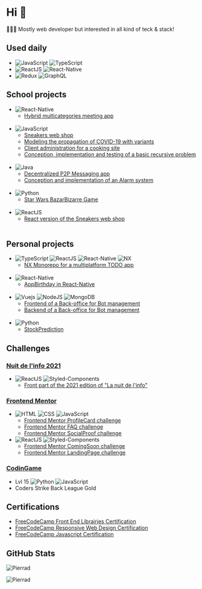 # Hi 👋

👨🏻‍💻 Mostly web developer but interested in all kind of teck & stack! 

## Used daily

- <img src="https://img.shields.io/badge/JavaScript-F7DF1E?style=flat&logo=javascript&logoColor=black" alt="JavaScript" /> <img src="https://img.shields.io/badge/TypeScript-007ACC?style=flat&logo=typescript&logoColor=white" alt="TypeScript" />
- <img src="https://img.shields.io/badge/React-20232A?style=flat&logo=react&logoColor=61DAFB" alt="ReactJS" /> <img src="https://img.shields.io/badge/React_Native-20232A?style=flat&logo=react&logoColor=61DAFB" alt="React-Native" />
- <img src="https://img.shields.io/badge/Redux-593D88?style=flat&logo=redux&logoColor=white" alt="Redux" /> <img src="https://img.shields.io/badge/-GraphQL-E10098?style=flat&logo=graphql&logoColor=white" alt="GraphQL" />

## School projects

- <img src="https://img.shields.io/badge/React_Native-20232A?style=flat&logo=react&logoColor=61DAFB" alt="React-Native" /> <br/> 
  - <a href="https://github.com/Pierrad/Tandur-Meeting-App"> Hybrid multicategories meeting app </a><br/><br/>
- <img src="https://img.shields.io/badge/JavaScript-F7DF1E?style=flat&logo=javascript&logoColor=black" alt="JavaScript" /> <br/>
  - <a href="https://github.com/Pierrad/SneakersApp"> Sneakers web shop </a>  
  - <a href="https://github.com/nexus9111/modelisation"> Modeling the propagation of COVID-19 with variants </a>
  - <a href="https://github.com/Pierrad/Client-administration"> Client administration for a cooking site </a>
  - <a href="https://github.com/Pierrad/CPOO-Bonus">Conception, implementation and testing of a basic recursive problem</a><br/><br/>
- <img src="https://img.shields.io/badge/Java-ED8B00?style=flat&logo=java&logoColor=white" alt="Java"/> <br/>
  - <a href="https://github.com/Pierrad/DecentralizedChatApp">Decentralized P2P Messaging app</a><br/>
  - <a href="https://github.com/Pierrad/CPOO---TD">Conception and implementation of an Alarm system</a><br> <br />
- <img src="https://img.shields.io/badge/Python-3776AB?style=flat&logo=python&logoColor=white" alt="Python" /> <br/>
  - <a href="https://github.com/Pierrad/Programmation/tree/master/Python/BazarBizarre"> Star Wars BazarBizarre Game</a><br/><br/>
- <img src="https://img.shields.io/badge/React-20232A?style=flat&logo=react&logoColor=61DAFB" alt="ReactJS" /> <br/>
  - <a href="https://github.com/Pierrad/SneakersReactApp"> React version of the Sneakers web shop </a><br/><br/>

## Personal projects

- <img src="https://img.shields.io/badge/TypeScript-007ACC?style=flat&logo=typescript&logoColor=white" alt="TypeScript" /> <img src="https://img.shields.io/badge/React-20232A?style=flat&logo=react&logoColor=61DAFB" alt="ReactJS" /> <img src="https://img.shields.io/badge/React_Native-20232A?style=flat&logo=react&logoColor=61DAFB" alt="React-Native" /> <img src="https://img.shields.io/badge/nx-143055?style=flat&logo=nx&logoColor=white" alt="NX" />
  - <a href="https://github.com/Pierrad/TodoProject">NX Monorepo for a multiplatform TODO app</a> <br /><br />
- <img src="https://img.shields.io/badge/React_Native-20232A?style=flat&logo=react&logoColor=61DAFB" alt="React-Native" /> <br/> 
  - <a href="https://github.com/Pierrad/AppBirthday">AppBirthday in React-Native</a> <br /> <br />
- <img src="https://img.shields.io/badge/vuejs-%2335495e.svg?style=flat&logo=vuedotjs&logoColor=%234FC08D" alt="Vuejs" /> <img src="https://img.shields.io/badge/node.js-6DA55F?style=flat&logo=node.js&logoColor=white" alt="NodeJS" /> <img src="https://img.shields.io/badge/MongoDB-%234ea94b.svg?style=flat&logo=mongodb&logoColor=white" alt="MongoDB" />  <br />
  - <a href="https://github.com/Pierrad/BotBackOfficeFront">Frontend of a Back-office for Bot management</a>
  - <a href="https://github.com/Pierrad/BotBackOfficeBack">Backend of a Back-office for Bot management</a> <br /> <br />
- <img src="https://img.shields.io/badge/Python-3776AB?style=flat&logo=python&logoColor=white" alt="Python" /> <br/>
  - <a href="https://github.com/Pierrad/IA_Python/tree/master/Stock_Prediction">StockPrediction</a> 

## Challenges

### <a href="https://www.nuitdelinfo.com/"> Nuit de l'info 2021 </a>
  - <img src="https://img.shields.io/badge/React-20232A?style=flat&logo=react&logoColor=61DAFB" alt="ReactJS" /> <img src="https://img.shields.io/badge/styled--components-DB7093?style=flat&logo=styled-components&logoColor=white" alt="Styled-Components" />
    - <a href="https://github.com/Pierrad/NDI-2021-Front">Front part of the 2021 edition of "La nuit de l'info"</a>

### <a href="https://www.frontendmentor.io/challenges"> Frontend Mentor </a>
  - <img src="https://img.shields.io/badge/HTML5-E34F26?style=flat&logo=html5&logoColor=white" alt="HTML" /> <img src="https://img.shields.io/badge/CSS3-1572B6?style=flat&logo=css3&logoColor=white" alt="CSS" /> <img src="https://img.shields.io/badge/JavaScript-F7DF1E?style=flat&logo=javascript&logoColor=black" alt="JavaScript" />
    - <a href="https://github.com/Pierrad/FrontendMentor_ProfileCard"> Frontend Mentor ProfileCard challenge </a>
    - <a href="https://github.com/Pierrad/FrontendMentor_FAQ"> Frontend Mentor FAQ challenge </a>
    - <a href="https://github.com/Pierrad/FrontendMentor_SocialProof"> Frontend Mentor SocialProof challenge </a>
  - <img src="https://img.shields.io/badge/React-20232A?style=flat&logo=react&logoColor=61DAFB" alt="ReactJS" /> <img src="https://img.shields.io/badge/styled--components-DB7093?style=flat&logo=styled-components&logoColor=white" alt="Styled-Components" />
    - <a href="https://github.com/Pierrad/FrontendMentor_ComingSoon"> Frontend Mentor ComingSoon challenge </a>
    - <a href="https://github.com/Pierrad/FrontendMentor_LandingPage"> Frontend Mentor LandingPage challenge </a>

### <a href="https://www.codingame.com/profile/e39c47b6d62de02097ac0e23966fbd203133923"> CodinGame </a>
  - Lvl 15 <img src="https://img.shields.io/badge/Python-3776AB?style=flat&logo=python&logoColor=white" alt="Python" /> <img src="https://img.shields.io/badge/JavaScript-F7DF1E?style=flat&logo=javascript&logoColor=black" alt="JavaScript" />
  - Coders Strike Back League Gold

## Certifications
  - <a href="https://github.com/Pierrad/FreeCodeCamp_ReactJS"> FreeCodeCamp Front End Librairies Certification </a><br>
  - <a href="https://github.com/Pierrad/FreeCodeCamp_HTML_CSS"> FreeCodeCamp Responsive Web Design Certification </a>
  - <a href="https://github.com/Pierrad/FreeCodeCamp_JavaScript"> FreeCodeCamp Javascript Certification </a>


## GitHub Stats
<p><img  src="https://github-readme-stats.vercel.app/api?username=Pierrad&show_icons=true&locale=en&theme=radical" alt="Pierrad" /></p>  

<p><img src="https://github-readme-streak-stats.herokuapp.com/?user=Pierrad&theme=radical&hide_border=false" alt="Pierrad" /></p>

